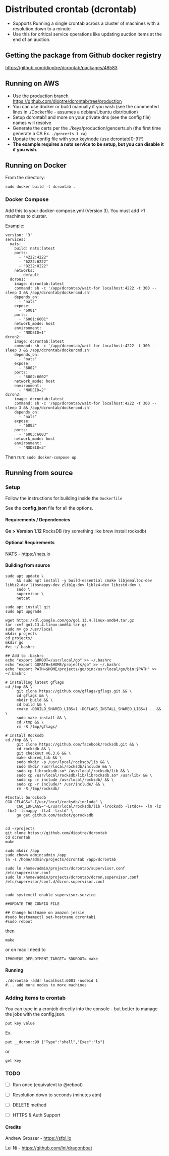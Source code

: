 # Distributed crontab (dcrontab)

* Supports Running a single crontab across a cluster of machines with a resolution down to a minute
* Use this for critical service operations like updating auction items at the end of an auction.


## Getting the package from Github docker registry

https://github.com/dioptre/dcrontab/packages/48583

## Running on AWS
* Use the production branch https://github.com/dioptre/dcrontab/tree/production
* You can use docker or build manually if you wish (see the commented lines in ./Dockerfile - assumes a debian/Ubuntu distribution)
* Setup dcrontab1 and more on your private dns (see the config file) names will resolve
* Generate the certs per the ./keys/production/gencerts.sh (the first time generate a CA Ex. ```./gencerts 1 ca```)
* Update the config file with your key/node (use dcrontab[0-9]*)
* **The example requires a nats service to be setup, but you can disable it if you wish.**

## Running on Docker
From the directory:

```sudo docker build -t dcrontab .```

### Docker Compose
Add this to your docker-compose.yml (Version 3). You must add >1 machines to cluster.

Example:
```
version: '3'
services:
  nats:
    build: nats:latest
    ports:
      - "4222:4222"
      - "6222:6222"
      - "8222:8222"
    networks:
      - default
  dcron1:
    image: dcrontab:latest
    command: sh -c '/app/dcrontab/wait-for localhost:4222 -t 300 -- sleep 3 && /app/dcrontab/dockercmd.sh'
    depends_on:
      - "nats"
    expose:
      - "6001"
    ports:
      - "6001:6001"
    network_mode: host  
    environment:
      - "NODEID=1"   
dcron2:
    image: dcrontab:latest
    command: sh -c '/app/dcrontab/wait-for localhost:4222 -t 300 -- sleep 3 && /app/dcrontab/dockercmd.sh'
    depends_on:
      - "nats"
    expose:
      - "6002"
    ports:
      - "6002:6002"
    network_mode: host  
    environment:
      - "NODEID=2"   
dcron3:
    image: dcrontab:latest
    command: sh -c '/app/dcrontab/wait-for localhost:4222 -t 300 -- sleep 3 && /app/dcrontab/dockercmd.sh'
    depends_on:
      - "nats"
    expose:
      - "6003"
    ports:
      - "6003:6003"
    network_mode: host  
    environment:
      - "NODEID=3"         
```

Then run:
```sudo docker-compose up```

## Running from source

### Setup
Follow the instructions for building inside the 
```Dockerfile```

See the **config.json** file for all the options.

#### Requirements / Dependencies
**Go > Version 1.12**
RocksDB (try something like brew install rocksdb)

#### Optional Requirements

NATS - https://nats.io

#### Building from source

```
sudo apt update \
     && sudo apt install -y build-essential cmake libjemalloc-dev libbz2-dev libsnappy-dev zlib1g-dev liblz4-dev libzstd-dev \
     sudo \
     supervisor \
     netcat

sudo apt install git
sudo apt upgrade

wget https://dl.google.com/go/go1.13.4.linux-amd64.tar.gz
tar -xvf go1.13.4.linux-amd64.tar.gz
sudo mv go /usr/local
mkdir projects
cd projects/
mkdir go
#vi ~/.bashrc 

## Add to .bashrc
echo "export GOROOT=/usr/local/go" >> ~/.bashrc
echo "export GOPATH=$HOME/projects/go" >> ~/.bashrc
echo "export PATH=$HOME/projects/go/bin:/usr/local/go/bin:$PATH" >> ~/.bashrc

# installing latest gflags
cd /tmp && \
     git clone https://github.com/gflags/gflags.git && \
     cd gflags && \
     mkdir build && \
     cd build && \
     cmake -DBUILD_SHARED_LIBS=1 -DGFLAGS_INSTALL_SHARED_LIBS=1 .. && \
     sudo make install && \
     cd /tmp && \
     rm -R /tmp/gflags/

# Install Rocksdb
cd /tmp && \
     git clone https://github.com/facebook/rocksdb.git && \
     cd rocksdb && \
     git checkout v6.3.6 && \
     make shared_lib && \
     sudo mkdir -p /usr/local/rocksdb/lib && \
     sudo mkdir /usr/local/rocksdb/include && \
     sudo cp librocksdb.so* /usr/local/rocksdb/lib && \
     sudo cp /usr/local/rocksdb/lib/librocksdb.so* /usr/lib/ && \
     sudo cp -r include /usr/local/rocksdb/ && \
     sudo cp -r include/* /usr/include/ && \
     rm -R /tmp/rocksdb/

#Install Gorocksdb
CGO_CFLAGS="-I/usr/local/rocksdb/include" \
     CGO_LDFLAGS="-L/usr/local/rocksdb/lib -lrocksdb -lstdc++ -lm -lz -lbz2 -lsnappy -llz4 -lzstd" \
     go get github.com/tecbot/gorocksdb


cd ~/projects
git clone https://github.com/dioptre/dcrontab
cd dcrontab
make

sudo mkdir /app
sudo chown admin:admin /app
ln -s /home/admin/projects/dcrontab /app/dcrontab

sudo ln /home/admin/projects/dcrontab/supervisor.conf /etc/supervisor.conf
sudo ln /home/admin/projects/dcrontab/dcron.supervisor.conf /etc/supervisor/conf.d/dcron.supervisor.conf


sudo systemctl enable supervisor.service

##UPDATE THE CONFIG FILE

## Change hostname on amazon jessie 
#sudo hostnamectl set-hostname dcrontab1
#sudo reboot

```

then 

```
make
```

or on mac I need to

```
IPHONEOS_DEPLOYMENT_TARGET= SDKROOT= make
```

#### Running

```
./dcrontab -addr localhost:6001 -nodeid 1
#... add more nodes to more machines
```

### Adding items to crontab
You can type in a cronjob directly into the console - but better to manage the jobs with the config.json.
```
put key value
```
Ex.
```
put __dcron::99 {"Type":"shell","Exec":"ls"}
```
or 
```
get key
```

### TODO

- [ ] Run once (equivalent to @reboot)
- [ ] Resolution down to seconds (minutes atm)
- [ ] DELETE method
- [ ] HTTPS & Auth Support


#### Credits

Andrew Grosser - https://sfpl.io

Lei Ni - https://github.com/lni/dragonboat
